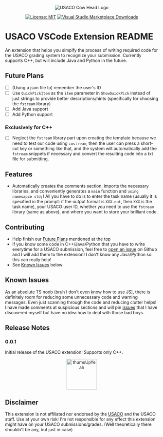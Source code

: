 <p align="center">
<img src = "https://train.usaco.org/usaco/cowhead2.gif" alt = "USACO Cow Head Logo">
</p>

<p align = "center">
<a href="https://opensource.org/licenses/MIT"><img src="https://img.shields.io/badge/license-MIT-purple.svg" alt="License: MIT"></a>
<a href="https://marketplace.visualstudio.com/items?itemName=GZGavinZhao.usaco"><img src="https://img.shields.io/visual-studio-marketplace/d/GZGavinZhao.usaco" alt="Visual Studio Marketplace Downloads"></a>
</p>

# USACO VSCode Extension README

An extension that helps you simpify the process of writing required code for the USACO grading system to recognize your submission. Currently supports C++, but will include Java and Python in the future.

## Future Plans

* [ ] (Using a json file to) remember the user's ID
* [ ] Use `QuickPickItem` as the `item` parameter in `ShowQuickPick` instead of just strings to provide better descriptions/hints (specifically for choosing the `fstream` library)
* [ ] Add Java support
* [ ] Add Python support

### Exclusively for C++

* [ ] Neglect the `fstream` library part upon creating the template because we need to test our code using `iostream`; then the user can press a short-cut key or something like that, and the system will automatically add the `fstream` snippets if necessary and convert the resulting code into a txt file for submitting.

## Features

- Automatically creates the comments section, imports the necessary libraries, and conveniently generates a `main` function and `using namesapce std;`! All you have to do is to enter the task name (usually it is specified in the prompt: if the output format is `XXX.out`, then `XXX` is the task name), your USACO user ID, whether you need to use the `fstream` library (same as above), and where you want to store your brilliant code.

<!-- Describe specific features of your extension including screenshots of your extension in action. Image paths are relative to this README file.

For example if there is an image subfolder under your extension project workspace:

\!\[feature X\]\(images/feature-x.png\)

> Tip: Many popular extensions utilize animations. This is an excellent way to show off your extension! We recommend short, focused animations that are easy to follow. -->

<!-- ## Extension Settings

Include if your extension adds any VS Code settings through the `contributes.configuration` extension point.

For example:

This extension contributes the following settings:

* `myExtension.enable`: enable/disable this extension
* `myExtension.thing`: set to `blah` to do something -->

## Contributing

- Help finish our [Future Plans](#future-plans) mentioned at the top
- If you know some code in C++/Java/Python that you have to write everytime for a USACO submission, feel free to [open an issue](https://github.com/GZGavinZhao/usaco-vscode-extension/issues) on Github and I will add them to the extension! I don't know any Java/Python so this can really help!
- See [Known Issues](#known-issues) below

## Known Issues

As an absolute TS noob (bruh I don't even know how to use JS), there is definitely room for reducing some unnecessary code and warning messages. Even just scanning through the code and reducing clutter helps! I have made comments at suspicious sections and will pin [issues](https://github.com/GZGavinZhao/usaco-vscode-extension/issues) that I have discovered myself but have no idea how to deal with those bad boys.

## Release Notes

### 0.0.1

Initial release of the USACO extension! Supports only C++.
<p align = "center">
<img src = "https://ss1.bdstatic.com/70cFuXSh_Q1YnxGkpoWK1HF6hhy/it/u=1858417866,1011124235&fm=11&gp=0.jpg" height = "100" alt = "thumsUpYeah">
</p>

## Disclaimer

This extension is not affiliated nor endorsed by the [USACO](httos://usaco.org) and the USACO staff. Use at your own risk! I'm not responsible for any effect this extension might have on your USACO submissions/grades. (Well theoretically there shouldn't be any, but just in case)
<!-- 
-----------------------------------------------------------------------------------------------------------
## Following extension guidelines

Ensure that you've read through the extensions guidelines and follow the best practices for creating your extension.

* [Extension Guidelines](https://code.visualstudio.com/api/references/extension-guidelines)

## Working with Markdown

**Note:** You can author your README using Visual Studio Code.  Here are some useful editor keyboard shortcuts:

* Split the editor (`Cmd+\` on macOS or `Ctrl+\` on Windows and Linux)
* Toggle preview (`Shift+CMD+V` on macOS or `Shift+Ctrl+V` on Windows and Linux)
* Press `Ctrl+Space` (Windows, Linux) or `Cmd+Space` (macOS) to see a list of Markdown snippets

### For more information

* [Visual Studio Code's Markdown Support](http://code.visualstudio.com/docs/languages/markdown)
* [Markdown Syntax Reference](https://help.github.com/articles/markdown-basics/)

**Enjoy!** -->
